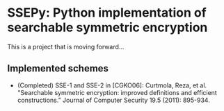 # SSEPy: Python implementation of searchable symmetric encryption

This is a project that is moving forward...

## Implemented schemes

- (Completed) SSE-1 and SSE-2 in \[CGKO06\]: Curtmola, Reza, et al. "Searchable symmetric encryption: improved definitions and efficient constructions." Journal of Computer Security 19.5 (2011): 895-934.